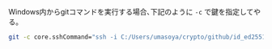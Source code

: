 Windows内からgitコマンドを実行する場合､下記のように `-c` で鍵を指定してやる｡


```sh
git -c core.sshCommand="ssh -i C:/Users/umasoya/crypto/github/id_ed25519 -F /dev/null" clone ...
```